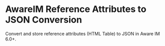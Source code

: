 # AwareIM Reference Attributes to JSON Conversion
Convert and store reference attributes (HTML Table) to JSON in Aware IM 6.0+. 
